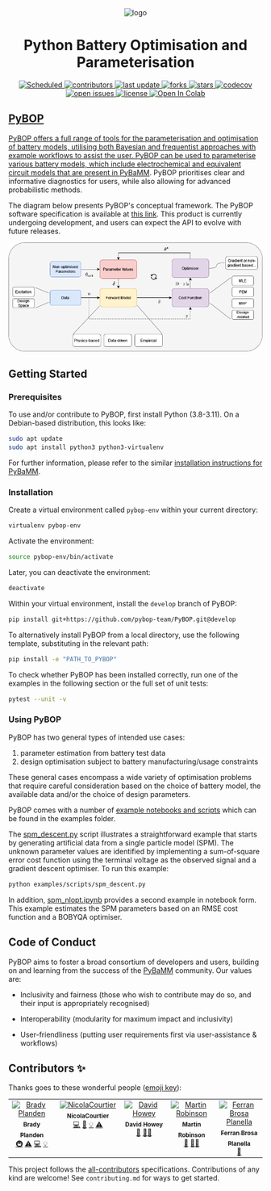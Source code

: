 <div align="center">

  <img src="https://raw.githubusercontent.com/pybop-team/PyBOP/develop/assets/Temp_Logo.png" alt="logo" width="400" height="auto" />
  <h1>Python Battery Optimisation and Parameterisation</h1>

<p>
  <a href="https://github.com/pybop-team/PyBOP/actions/workflows/scheduled_tests.yaml">
    <img src="https://github.com/pybop-team/PyBOP/actions/workflows/scheduled_tests.yaml/badge.svg" alt="Scheduled" />
  </a>
  <a href="https://github.com/pybop-team/PyBOP/graphs/contributors">
    <img src="https://img.shields.io/github/contributors/pybop-team/PyBOP" alt="contributors" />
  </a>
  <a href="">
    <img src="https://img.shields.io/github/last-commit/pybop-team/PyBOP/develop" alt="last update" />
  </a>
  <a href="https://github.com/pybop-team/PyBOPe/network/members">
    <img src="https://img.shields.io/github/forks/pybop-team/PyBOP" alt="forks" />
  </a>
  <a href="https://github.com/pybop-team/PyBOP/stargazers">
    <img src="https://img.shields.io/github/stars/pybop-team/PyBOP" alt="stars" />
  </a>
  <a href="https://codecov.io/gh/pybop-team/PyBOP">
    <img src="https://codecov.io/gh/pybop-team/PyBOP/branch/develop/graph/badge.svg" alt="codecov" />
  </a>
  <a href="https://github.com/pybop-team/PyBOP/issues/">
    <img src="https://img.shields.io/github/issues/pybop-team/PyBOP" alt="open issues" />
  </a>
  <a href="https://github.com/pybop-team/PyBOP/blob/develop/LICENSE">
    <img src="https://img.shields.io/github/license/pybop-team/PyBOP" alt="license" />
  </a>
  <a href="https://colab.research.google.com/github/pybop-team/PyBOP/blob/develop/">
    <img src="https://colab.research.google.com/assets/colab-badge.svg" alt="Open In Colab" />
</p>

</div>

<!-- Software Specification -->
## PyBOP
PyBOP offers a full range of tools for the parameterisation and optimisation of battery models, utilising both Bayesian and frequentist approaches with example workflows to assist the user. PyBOP can be used to parameterise various battery models, which include electrochemical and equivalent circuit models that are present in [PyBaMM](https://pybamm.org/). PyBOP prioritises clear and informative diagnostics for users, while also allowing for advanced probabilistic methods.

The diagram below presents PyBOP's conceptual framework. The PyBOP software specification is available at [this link](https://github.com/pybop-team/software-spec). This product is currently undergoing development, and users can expect the API to evolve with future releases.

<p align="center">
    <img src="https://raw.githubusercontent.com/pybop-team/PyBOP/develop/assets/PyBOP_Architecture.png" alt="Data flows from battery cycling machines to Galv Harvesters, then to the     Galv server and REST API. Metadata can be updated and data read using the web client, and data can be downloaded by the Python client." width="600" />
</p>

<!-- Getting Started -->
## Getting Started

<!-- Installation -->
### Prerequisites
To use and/or contribute to PyBOP, first install Python (3.8-3.11). On a Debian-based distribution, this looks like:

```bash
sudo apt update
sudo apt install python3 python3-virtualenv
```

For further information, please refer to the similar [installation instructions for PyBaMM](https://docs.pybamm.org/en/latest/source/user_guide/installation/GNU-linux.html).

### Installation

Create a virtual environment called `pybop-env` within your current directory:

```bash
virtualenv pybop-env
```

Activate the environment:

```bash
source pybop-env/bin/activate
```

Later, you can deactivate the environment:

```bash
deactivate
```

Within your virtual environment, install the `develop` branch of PyBOP:

```bash
pip install git+https://github.com/pybop-team/PyBOP.git@develop
```

To alternatively install PyBOP from a local directory, use the following template, substituting in the relevant path:

```bash
pip install -e "PATH_TO_PYBOP"
```

To check whether PyBOP has been installed correctly, run one of the examples in the following section or the full set of unit tests:

```bash
pytest --unit -v
```

### Using PyBOP
PyBOP has two general types of intended use cases:
1. parameter estimation from battery test data
2. design optimisation subject to battery manufacturing/usage constraints

These general cases encompass a wide variety of optimisation problems that require careful consideration based on the choice of battery model, the available data and/or the choice of design parameters.

PyBOP comes with a number of [example notebooks and scripts](https://github.com/pybop-team/PyBOP/blob/develop/examples) which can be found in the examples folder.

The [spm_descent.py](https://github.com/pybop-team/PyBOP/blob/develop/examples/scripts/spm_descent.py) script illustrates a straightforward example that starts by generating artificial data from a single particle model (SPM). The unknown parameter values are identified by implementing a sum-of-square error cost function using the terminal voltage as the observed signal and a gradient descent optimiser. To run this example:

```bash
python examples/scripts/spm_descent.py
```

In addition, [spm_nlopt.ipynb](https://github.com/pybop-team/PyBOP/blob/develop/examples/notebooks/spm_nlopt.ipynb) provides a second example in notebook form. This example estimates the SPM parameters based on an RMSE cost function and a BOBYQA optimiser.

<!-- Code of Conduct -->
## Code of Conduct

PyBOP aims to foster a broad consortium of developers and users, building on and learning from the success of the [PyBaMM](https://pybamm.org/) community. Our values are:

-   Inclusivity and fairness (those who wish to contribute may do so, and their input is appropriately recognised)

-   Interoperability (modularity for maximum impact and inclusivity)

-   User-friendliness (putting user requirements first via user-assistance & workflows)


<!-- Contributing -->
## Contributors ✨

Thanks goes to these wonderful people ([emoji key](https://allcontributors.org/docs/en/emoji-key)):

<!-- ALL-CONTRIBUTORS-LIST:START - Do not remove or modify this section -->
<!-- prettier-ignore-start -->
<!-- markdownlint-disable -->
<table>
  <tbody>
    <tr>
      <td align="center" valign="top" width="14.28%"><a href="http://bradyplanden.github.io"><img src="https://avatars.githubusercontent.com/u/55357039?v=4?s=100" width="100px;" alt="Brady Planden"/><br /><sub><b>Brady Planden</b></sub></a><br /><a href="#infra-BradyPlanden" title="Infrastructure (Hosting, Build-Tools, etc)">🚇</a> <a href="https://github.com/pybop-team/PyBOP/commits?author=BradyPlanden" title="Tests">⚠️</a> <a href="https://github.com/pybop-team/PyBOP/commits?author=BradyPlanden" title="Code">💻</a> <a href="#example-BradyPlanden" title="Examples">💡</a></td>
      <td align="center" valign="top" width="14.28%"><a href="https://github.com/NicolaCourtier"><img src="https://avatars.githubusercontent.com/u/45851982?v=4?s=100" width="100px;" alt="NicolaCourtier"/><br /><sub><b>NicolaCourtier</b></sub></a><br /><a href="https://github.com/pybop-team/PyBOP/commits?author=NicolaCourtier" title="Code">💻</a> <a href="https://github.com/pybop-team/PyBOP/pulls?q=is%3Apr+reviewed-by%3ANicolaCourtier" title="Reviewed Pull Requests">👀</a> <a href="#example-NicolaCourtier" title="Examples">💡</a> <a href="https://github.com/pybop-team/PyBOP/commits?author=NicolaCourtier" title="Tests">⚠️</a></td>
      <td align="center" valign="top" width="14.28%"><a href="http://howey.eng.ox.ac.uk"><img src="https://avatars.githubusercontent.com/u/2247552?v=4?s=100" width="100px;" alt="David Howey"/><br /><sub><b>David Howey</b></sub></a><br /><a href="#ideas-davidhowey" title="Ideas, Planning, & Feedback">🤔</a> <a href="#mentoring-davidhowey" title="Mentoring">🧑‍🏫</a></td>
      <td align="center" valign="top" width="14.28%"><a href="http://www.rse.ox.ac.uk"><img src="https://avatars.githubusercontent.com/u/1148404?v=4?s=100" width="100px;" alt="Martin Robinson"/><br /><sub><b>Martin Robinson</b></sub></a><br /><a href="#ideas-martinjrobins" title="Ideas, Planning, & Feedback">🤔</a> <a href="#mentoring-martinjrobins" title="Mentoring">🧑‍🏫</a></td>
      <td align="center" valign="top" width="14.28%"><a href="https://www.brosaplanella.xyz"><img src="https://avatars.githubusercontent.com/u/28443643?v=4?s=100" width="100px;" alt="Ferran Brosa Planella"/><br /><sub><b>Ferran Brosa Planella</b></sub></a><br /><a href="https://github.com/pybop-team/PyBOP/pulls?q=is%3Apr+reviewed-by%3Abrosaplanella" title="Reviewed Pull Requests">👀</a></td>
    </tr>
  </tbody>
</table>

<!-- markdownlint-restore -->
<!-- prettier-ignore-end -->

<!-- ALL-CONTRIBUTORS-LIST:END -->

This project follows the [all-contributors](https://github.com/all-contributors/all-contributors) specifications. Contributions of any kind are welcome! See `contributing.md` for ways to get started.
